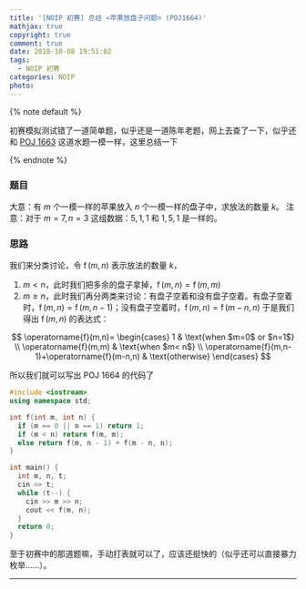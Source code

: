 ```yaml
---
title: '[NOIP 初赛] 总结 <苹果放盘子问题> (POJ1664)'
mathjax: true
copyright: true
comment: true
date: 2018-10-08 19:51:02
tags:
  - NOIP 初赛
categories: NOIP
photo:
---
```


{% note default %}

初赛模拟测试错了一道简单题，似乎还是一道陈年老题，网上去查了一下，似乎还和 [POJ 1663](http://poj.org/problem?id=1664) 这道水题一模一样，这里总结一下

{% endnote %}

<!-- more -->

### 题目

大意：有 $m$ 个一模一样的苹果放入 $n$ 个一模一样的盘子中，求放法的数量 $k$。
注意：对于 $m=7,n=3$ 这组数据：$5,1,1$ 和 $1,5,1$ 是一样的。

### 思路

我们来分类讨论，令 $\operatorname{f}(m,n)$ 表示放法的数量 $k$，
1. $m< n$，此时我们把多余的盘子拿掉，$\operatorname{f}(m,n)=\operatorname{f}(m,m)$
2. $m\geqslant n$，此时我们再分两类来讨论：有盘子空着和没有盘子空着。有盘子空着时，$\operatorname{f}(m,n)=\operatorname{f}(m,n-1)$；没有盘子空着时，$\operatorname{f}(m,n)=\operatorname{f}(m-n,n)$
于是我们得出 $\operatorname{f}(m, n)$ 的表达式：

$$
\operatorname{f}(m,n)=
\begin{cases}
1 & \text{when $m=0$ or $n=1$} \\
\operatorname{f}(m,m) & \text{when $m< n$} \\
\operatorname{f}(m,n-1)+\operatorname{f}(m-n,n) & \text{otherwise}
\end{cases}
$$

所以我们就可以写出 POJ 1664 的代码了
```cpp
#include <iostream>
using namespace std;

int f(int m, int n) {
  if (m == 0 || n == 1) return 1;
  if (m < n) return f(m, m);
  else return f(m, n - 1) + f(m - n, n);
}

int main() {
  int m, n, t;
  cin >> t;
  while (t--) {
    cin >> m >> n;
    cout << f(m, n);
  }
  return 0;
}
```

至于初赛中的那道题嘛，手动打表就可以了，应该还挺快的（似乎还可以直接暴力枚举......）。

---

<script async src="//pagead2.googlesyndication.com/pagead/js/adsbygoogle.js"></script>
<ins class="adsbygoogle"
     style="display:block; text-align:center;"
     data-ad-layout="in-article"
     data-ad-format="fluid"
     data-ad-client="ca-pub-7465666912424994"
     data-ad-slot="3198608984"></ins>
<script>
     (adsbygoogle = window.adsbygoogle || []).push({});
</script>

<br/>